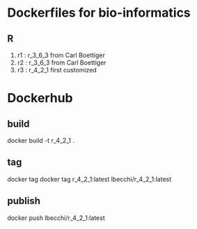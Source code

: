 #  Dockerfiles for bio-informatics

## R
1. r1 : r_3_6_3 from Carl Boettiger
2. r2 : r_3_6_3 from Carl Boettiger
3. r3 : r_4_2_1 first customized

# Dockerhub 
## build
docker build -t r_4_2_1 .
## tag
docker tag docker tag r_4_2_1:latest lbecchi/r_4_2_1:latest
## publish
docker push lbecchi/r_4_2_1:latest
